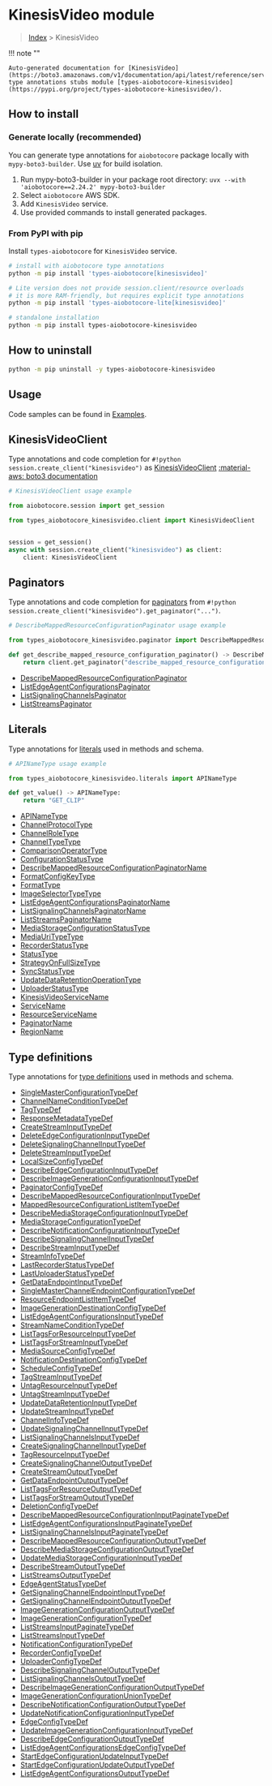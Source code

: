 # KinesisVideo module

> [Index](../README.md) > KinesisVideo


!!! note ""

    Auto-generated documentation for [KinesisVideo](https://boto3.amazonaws.com/v1/documentation/api/latest/reference/services/kinesisvideo.html#kinesisvideo)
    type annotations stubs module [types-aiobotocore-kinesisvideo](https://pypi.org/project/types-aiobotocore-kinesisvideo/).

## How to install

### Generate locally (recommended)

You can generate type annotations for `aiobotocore` package locally with `mypy-boto3-builder`.
Use [uv](https://docs.astral.sh/uv/getting-started/installation/) for build isolation.

1. Run mypy-boto3-builder in your package root directory: `uvx --with 'aiobotocore==2.24.2' mypy-boto3-builder`
1. Select `aiobotocore` AWS SDK.
1. Add `KinesisVideo` service.
1. Use provided commands to install generated packages.



### From PyPI with pip

Install `types-aiobotocore` for `KinesisVideo` service.

```bash
# install with aiobotocore type annotations
python -m pip install 'types-aiobotocore[kinesisvideo]'

# Lite version does not provide session.client/resource overloads
# it is more RAM-friendly, but requires explicit type annotations
python -m pip install 'types-aiobotocore-lite[kinesisvideo]'

# standalone installation
python -m pip install types-aiobotocore-kinesisvideo
```



## How to uninstall

```bash
python -m pip uninstall -y types-aiobotocore-kinesisvideo
```

## Usage

Code samples can be found in [Examples](./usage.md).

## KinesisVideoClient

Type annotations and code completion for  `#!python session.create_client("kinesisvideo")` as [KinesisVideoClient](./client.md)
[:material-aws: boto3 documentation](https://boto3.amazonaws.com/v1/documentation/api/latest/reference/services/kinesisvideo.html#KinesisVideo.Client)

```python
# KinesisVideoClient usage example

from aiobotocore.session import get_session

from types_aiobotocore_kinesisvideo.client import KinesisVideoClient


session = get_session()
async with session.create_client("kinesisvideo") as client:
    client: KinesisVideoClient
```


## Paginators

Type annotations and code completion for
[paginators](./paginators.md)
from `#!python session.create_client("kinesisvideo").get_paginator("...")`.

```python
# DescribeMappedResourceConfigurationPaginator usage example

from types_aiobotocore_kinesisvideo.paginator import DescribeMappedResourceConfigurationPaginator

def get_describe_mapped_resource_configuration_paginator() -> DescribeMappedResourceConfigurationPaginator:
    return client.get_paginator("describe_mapped_resource_configuration"))
```

- [DescribeMappedResourceConfigurationPaginator](./paginators.md#describemappedresourceconfigurationpaginator)
- [ListEdgeAgentConfigurationsPaginator](./paginators.md#listedgeagentconfigurationspaginator)
- [ListSignalingChannelsPaginator](./paginators.md#listsignalingchannelspaginator)
- [ListStreamsPaginator](./paginators.md#liststreamspaginator)








## Literals

Type annotations for [literals](./literals.md) used in methods and schema.

```python
# APINameType usage example

from types_aiobotocore_kinesisvideo.literals import APINameType

def get_value() -> APINameType:
    return "GET_CLIP"
```

- [APINameType](./literals.md#apinametype)
- [ChannelProtocolType](./literals.md#channelprotocoltype)
- [ChannelRoleType](./literals.md#channelroletype)
- [ChannelTypeType](./literals.md#channeltypetype)
- [ComparisonOperatorType](./literals.md#comparisonoperatortype)
- [ConfigurationStatusType](./literals.md#configurationstatustype)
- [DescribeMappedResourceConfigurationPaginatorName](./literals.md#describemappedresourceconfigurationpaginatorname)
- [FormatConfigKeyType](./literals.md#formatconfigkeytype)
- [FormatType](./literals.md#formattype)
- [ImageSelectorTypeType](./literals.md#imageselectortypetype)
- [ListEdgeAgentConfigurationsPaginatorName](./literals.md#listedgeagentconfigurationspaginatorname)
- [ListSignalingChannelsPaginatorName](./literals.md#listsignalingchannelspaginatorname)
- [ListStreamsPaginatorName](./literals.md#liststreamspaginatorname)
- [MediaStorageConfigurationStatusType](./literals.md#mediastorageconfigurationstatustype)
- [MediaUriTypeType](./literals.md#mediauritypetype)
- [RecorderStatusType](./literals.md#recorderstatustype)
- [StatusType](./literals.md#statustype)
- [StrategyOnFullSizeType](./literals.md#strategyonfullsizetype)
- [SyncStatusType](./literals.md#syncstatustype)
- [UpdateDataRetentionOperationType](./literals.md#updatedataretentionoperationtype)
- [UploaderStatusType](./literals.md#uploaderstatustype)
- [KinesisVideoServiceName](./literals.md#kinesisvideoservicename)
- [ServiceName](./literals.md#servicename)
- [ResourceServiceName](./literals.md#resourceservicename)
- [PaginatorName](./literals.md#paginatorname)
- [RegionName](./literals.md#regionname)




## Type definitions

Type annotations for [type definitions](./type_defs.md) used in methods and schema.

- [SingleMasterConfigurationTypeDef](./type_defs.md#singlemasterconfigurationtypedef)
- [ChannelNameConditionTypeDef](./type_defs.md#channelnameconditiontypedef)
- [TagTypeDef](./type_defs.md#tagtypedef)
- [ResponseMetadataTypeDef](./type_defs.md#responsemetadatatypedef)
- [CreateStreamInputTypeDef](./type_defs.md#createstreaminputtypedef)
- [DeleteEdgeConfigurationInputTypeDef](./type_defs.md#deleteedgeconfigurationinputtypedef)
- [DeleteSignalingChannelInputTypeDef](./type_defs.md#deletesignalingchannelinputtypedef)
- [DeleteStreamInputTypeDef](./type_defs.md#deletestreaminputtypedef)
- [LocalSizeConfigTypeDef](./type_defs.md#localsizeconfigtypedef)
- [DescribeEdgeConfigurationInputTypeDef](./type_defs.md#describeedgeconfigurationinputtypedef)
- [DescribeImageGenerationConfigurationInputTypeDef](./type_defs.md#describeimagegenerationconfigurationinputtypedef)
- [PaginatorConfigTypeDef](./type_defs.md#paginatorconfigtypedef)
- [DescribeMappedResourceConfigurationInputTypeDef](./type_defs.md#describemappedresourceconfigurationinputtypedef)
- [MappedResourceConfigurationListItemTypeDef](./type_defs.md#mappedresourceconfigurationlistitemtypedef)
- [DescribeMediaStorageConfigurationInputTypeDef](./type_defs.md#describemediastorageconfigurationinputtypedef)
- [MediaStorageConfigurationTypeDef](./type_defs.md#mediastorageconfigurationtypedef)
- [DescribeNotificationConfigurationInputTypeDef](./type_defs.md#describenotificationconfigurationinputtypedef)
- [DescribeSignalingChannelInputTypeDef](./type_defs.md#describesignalingchannelinputtypedef)
- [DescribeStreamInputTypeDef](./type_defs.md#describestreaminputtypedef)
- [StreamInfoTypeDef](./type_defs.md#streaminfotypedef)
- [LastRecorderStatusTypeDef](./type_defs.md#lastrecorderstatustypedef)
- [LastUploaderStatusTypeDef](./type_defs.md#lastuploaderstatustypedef)
- [GetDataEndpointInputTypeDef](./type_defs.md#getdataendpointinputtypedef)
- [SingleMasterChannelEndpointConfigurationTypeDef](./type_defs.md#singlemasterchannelendpointconfigurationtypedef)
- [ResourceEndpointListItemTypeDef](./type_defs.md#resourceendpointlistitemtypedef)
- [ImageGenerationDestinationConfigTypeDef](./type_defs.md#imagegenerationdestinationconfigtypedef)
- [ListEdgeAgentConfigurationsInputTypeDef](./type_defs.md#listedgeagentconfigurationsinputtypedef)
- [StreamNameConditionTypeDef](./type_defs.md#streamnameconditiontypedef)
- [ListTagsForResourceInputTypeDef](./type_defs.md#listtagsforresourceinputtypedef)
- [ListTagsForStreamInputTypeDef](./type_defs.md#listtagsforstreaminputtypedef)
- [MediaSourceConfigTypeDef](./type_defs.md#mediasourceconfigtypedef)
- [NotificationDestinationConfigTypeDef](./type_defs.md#notificationdestinationconfigtypedef)
- [ScheduleConfigTypeDef](./type_defs.md#scheduleconfigtypedef)
- [TagStreamInputTypeDef](./type_defs.md#tagstreaminputtypedef)
- [UntagResourceInputTypeDef](./type_defs.md#untagresourceinputtypedef)
- [UntagStreamInputTypeDef](./type_defs.md#untagstreaminputtypedef)
- [UpdateDataRetentionInputTypeDef](./type_defs.md#updatedataretentioninputtypedef)
- [UpdateStreamInputTypeDef](./type_defs.md#updatestreaminputtypedef)
- [ChannelInfoTypeDef](./type_defs.md#channelinfotypedef)
- [UpdateSignalingChannelInputTypeDef](./type_defs.md#updatesignalingchannelinputtypedef)
- [ListSignalingChannelsInputTypeDef](./type_defs.md#listsignalingchannelsinputtypedef)
- [CreateSignalingChannelInputTypeDef](./type_defs.md#createsignalingchannelinputtypedef)
- [TagResourceInputTypeDef](./type_defs.md#tagresourceinputtypedef)
- [CreateSignalingChannelOutputTypeDef](./type_defs.md#createsignalingchanneloutputtypedef)
- [CreateStreamOutputTypeDef](./type_defs.md#createstreamoutputtypedef)
- [GetDataEndpointOutputTypeDef](./type_defs.md#getdataendpointoutputtypedef)
- [ListTagsForResourceOutputTypeDef](./type_defs.md#listtagsforresourceoutputtypedef)
- [ListTagsForStreamOutputTypeDef](./type_defs.md#listtagsforstreamoutputtypedef)
- [DeletionConfigTypeDef](./type_defs.md#deletionconfigtypedef)
- [DescribeMappedResourceConfigurationInputPaginateTypeDef](./type_defs.md#describemappedresourceconfigurationinputpaginatetypedef)
- [ListEdgeAgentConfigurationsInputPaginateTypeDef](./type_defs.md#listedgeagentconfigurationsinputpaginatetypedef)
- [ListSignalingChannelsInputPaginateTypeDef](./type_defs.md#listsignalingchannelsinputpaginatetypedef)
- [DescribeMappedResourceConfigurationOutputTypeDef](./type_defs.md#describemappedresourceconfigurationoutputtypedef)
- [DescribeMediaStorageConfigurationOutputTypeDef](./type_defs.md#describemediastorageconfigurationoutputtypedef)
- [UpdateMediaStorageConfigurationInputTypeDef](./type_defs.md#updatemediastorageconfigurationinputtypedef)
- [DescribeStreamOutputTypeDef](./type_defs.md#describestreamoutputtypedef)
- [ListStreamsOutputTypeDef](./type_defs.md#liststreamsoutputtypedef)
- [EdgeAgentStatusTypeDef](./type_defs.md#edgeagentstatustypedef)
- [GetSignalingChannelEndpointInputTypeDef](./type_defs.md#getsignalingchannelendpointinputtypedef)
- [GetSignalingChannelEndpointOutputTypeDef](./type_defs.md#getsignalingchannelendpointoutputtypedef)
- [ImageGenerationConfigurationOutputTypeDef](./type_defs.md#imagegenerationconfigurationoutputtypedef)
- [ImageGenerationConfigurationTypeDef](./type_defs.md#imagegenerationconfigurationtypedef)
- [ListStreamsInputPaginateTypeDef](./type_defs.md#liststreamsinputpaginatetypedef)
- [ListStreamsInputTypeDef](./type_defs.md#liststreamsinputtypedef)
- [NotificationConfigurationTypeDef](./type_defs.md#notificationconfigurationtypedef)
- [RecorderConfigTypeDef](./type_defs.md#recorderconfigtypedef)
- [UploaderConfigTypeDef](./type_defs.md#uploaderconfigtypedef)
- [DescribeSignalingChannelOutputTypeDef](./type_defs.md#describesignalingchanneloutputtypedef)
- [ListSignalingChannelsOutputTypeDef](./type_defs.md#listsignalingchannelsoutputtypedef)
- [DescribeImageGenerationConfigurationOutputTypeDef](./type_defs.md#describeimagegenerationconfigurationoutputtypedef)
- [ImageGenerationConfigurationUnionTypeDef](./type_defs.md#imagegenerationconfigurationuniontypedef)
- [DescribeNotificationConfigurationOutputTypeDef](./type_defs.md#describenotificationconfigurationoutputtypedef)
- [UpdateNotificationConfigurationInputTypeDef](./type_defs.md#updatenotificationconfigurationinputtypedef)
- [EdgeConfigTypeDef](./type_defs.md#edgeconfigtypedef)
- [UpdateImageGenerationConfigurationInputTypeDef](./type_defs.md#updateimagegenerationconfigurationinputtypedef)
- [DescribeEdgeConfigurationOutputTypeDef](./type_defs.md#describeedgeconfigurationoutputtypedef)
- [ListEdgeAgentConfigurationsEdgeConfigTypeDef](./type_defs.md#listedgeagentconfigurationsedgeconfigtypedef)
- [StartEdgeConfigurationUpdateInputTypeDef](./type_defs.md#startedgeconfigurationupdateinputtypedef)
- [StartEdgeConfigurationUpdateOutputTypeDef](./type_defs.md#startedgeconfigurationupdateoutputtypedef)
- [ListEdgeAgentConfigurationsOutputTypeDef](./type_defs.md#listedgeagentconfigurationsoutputtypedef)

